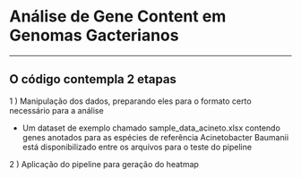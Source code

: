 # Análise de Gene Content em Genomas Gacterianos
---
## O código contempla 2 etapas

1 ) Manipulação dos dados, preparando eles para o formato certo necessário para a análise

 - Um dataset de exemplo chamado sample_data_acineto.xlsx contendo genes anotados para as espécies de referência Acinetobacter Baumanii está disponibilizado entre os arquivos para o teste do pipeline

 2 ) Aplicação do pipeline para geração do heatmap
